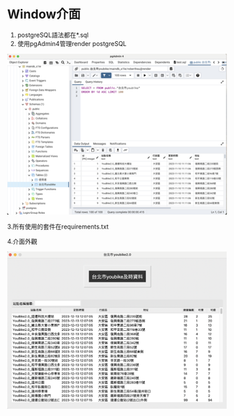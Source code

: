 # Window介面
1. postgreSQL語法都在*.sql
2. 使用pgAdmin4管理render postgreSQL

![](./images/pic1.png)

3.所有使用的套件在requirements.txt

4.介面外觀

![](./images/pic2.png)


